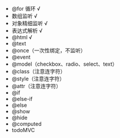- @for 循环 √
- 数组监听 √
- 对象精细监听 √
- 表达式解析 √
- @html √
- @text
- @once（一次性绑定，不监听）
- @event
- @model（checkbox、radio、select、text）
- @class（注意连字符）
- @style（注意连字符）
- @attr（注意连字符）
- @if
- @else-if
- @else
- @show
- @hide
- @computed
- todoMVC

